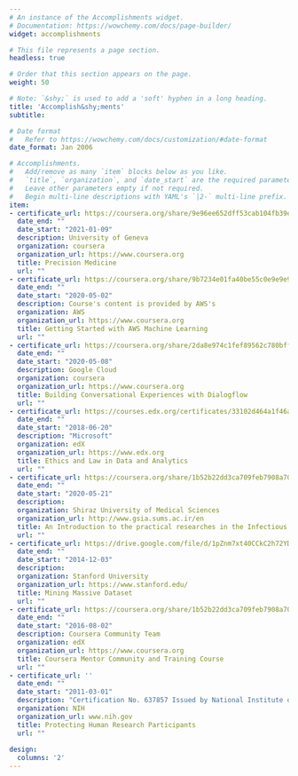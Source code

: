 ```yaml
---
# An instance of the Accomplishments widget.
# Documentation: https://wowchemy.com/docs/page-builder/
widget: accomplishments

# This file represents a page section.
headless: true

# Order that this section appears on the page.
weight: 50

# Note: `&shy;` is used to add a 'soft' hyphen in a long heading.
title: 'Accomplish&shy;ments'
subtitle:

# Date format
#   Refer to https://wowchemy.com/docs/customization/#date-format
date_format: Jan 2006

# Accomplishments.
#   Add/remove as many `item` blocks below as you like.
#   `title`, `organization`, and `date_start` are the required parameters.
#   Leave other parameters empty if not required.
#   Begin multi-line descriptions with YAML's `|2-` multi-line prefix.
item:
- certificate_url: https://coursera.org/share/9e96ee652dff53cab104fb39ee26b8e7
  date_end: ""
  date_start: "2021-01-09"
  description: University of Geneva 
  organization: coursera
  organization_url: https://www.coursera.org
  title: Precision Medicine
  url: ""
- certificate_url: https://coursera.org/share/9b7234e01fa40be55c0e9e9e9ab1b800
  date_end: ""
  date_start: "2020-05-02"
  description: Course's content is provided by AWS's 
  organization: AWS 
  organization_url: https://www.coursera.org
  title: Getting Started with AWS Machine Learning
  url: "" 
- certificate_url: https://coursera.org/share/2da8e974c1fef89562c780bffb05427b
  date_end: ""
  date_start: "2020-05-08"
  description: Google Cloud 
  organization: coursera
  organization_url: https://www.coursera.org
  title: Building Conversational Experiences with Dialogflow
  url: ""
- certificate_url: https://courses.edx.org/certificates/33102d464a1f46a3939ebe9d676d54d3
  date_end: ""
  date_start: "2018-06-20"
  description: "Microsoft"
  organization: edX
  organization_url: https://www.edx.org
  title: Ethics and Law in Data and Analytics
  url: ""  
- certificate_url: https://coursera.org/share/1b52b22dd3ca709feb7908a70e1a67bd
  date_end: ""
  date_start: "2020-05-21"
  description: 
  organization: Shiraz University of Medical Sciences
  organization_url: http://www.gsia.sums.ac.ir/en
  title: An Introduction to the practical researches in the Infectious Diseases Epidemics with Emphasis on SARS-COV-2
  url: ""   
- certificate_url: https://drive.google.com/file/d/1pZnm7xt40CCkC2h72YD6JUtmmUtzsiBv/view?usp=sharing
  date_end: ""
  date_start: "2014-12-03"
  description: 
  organization: Stanford University
  organization_url: https://www.stanford.edu/
  title: Mining Massive Dataset
  url: ""
- certificate_url: https://coursera.org/share/1b52b22dd3ca709feb7908a70e1a67bd
  date_end: ""
  date_start: "2016-08-02"
  description: Coursera Community Team 
  organization: edX
  organization_url: https://www.coursera.org
  title: Coursera Mentor Community and Training Course
  url: "" 
- certificate_url: ''
  date_end: ""
  date_start: "2011-03-01"
  description: "Certification No. 637857 Issued by National Institute of Health Office of Extramural Research"
  organization: NIH
  organization_url: www.nih.gov
  title: Protecting Human Research Participants
  url: ""
  
design:
  columns: '2' 
---
```

